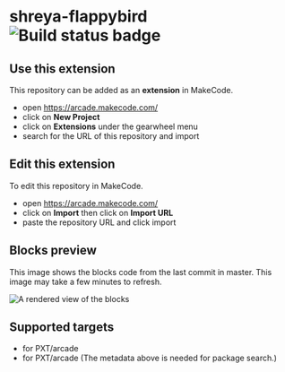# shreya-flappybird ![Build status badge](https://github.com/horse-1324/shreya-flappybird/workflows/MakeCode/badge.svg)



## Use this extension

This repository can be added as an **extension** in MakeCode.

* open https://arcade.makecode.com/
* click on **New Project**
* click on **Extensions** under the gearwheel menu
* search for the URL of this repository and import

## Edit this extension

To edit this repository in MakeCode.

* open https://arcade.makecode.com/
* click on **Import** then click on **Import URL**
* paste the repository URL and click import

## Blocks preview

This image shows the blocks code from the last commit in master.
This image may take a few minutes to refresh.

![A rendered view of the blocks](https://github.com/horse-1324/shreya-flappybird/raw/master/.makecode/blocks.png)

## Supported targets

* for PXT/arcade
* for PXT/arcade
(The metadata above is needed for package search.)

